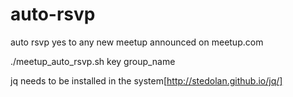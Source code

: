 # auto-rsvp
auto rsvp yes to any new meetup announced on meetup.com  

./meetup_auto_rsvp.sh key group_name

jq needs to be installed in the system[http://stedolan.github.io/jq/]
